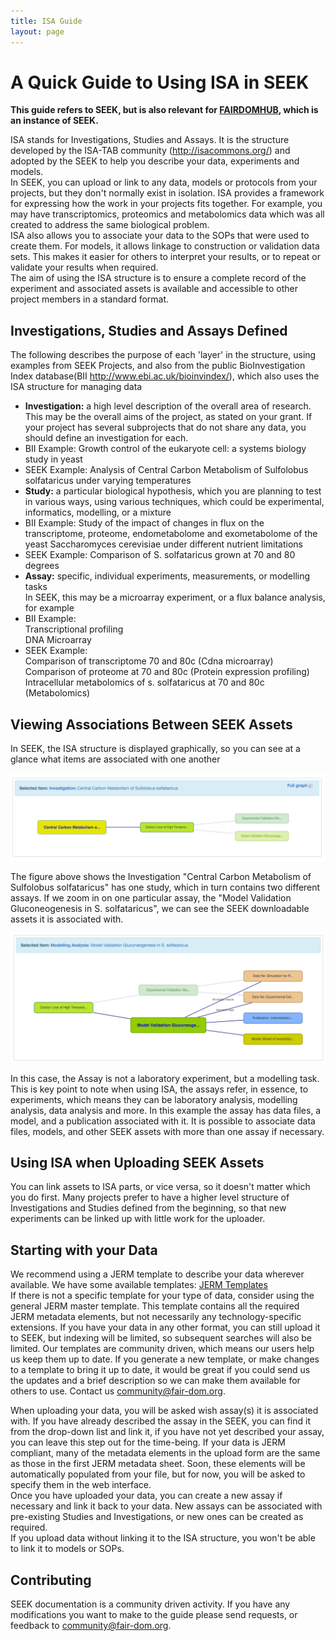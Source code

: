 ```yaml
---
title: ISA Guide
layout: page
---
```


# A Quick Guide to Using ISA in SEEK

**This guide refers to SEEK, but is also relevant for [FAIRDOMHUB](https://www.fairdomhub.org/), which is an instance of SEEK.**

ISA stands for Investigations, Studies and Assays. It is the structure developed by the ISA-TAB community (http://isacommons.org/) and adopted by the SEEK to help you describe your data, experiments and models.  
In SEEK, you can upload or link to any data, models or protocols from your projects, but they don't normally exist in isolation. ISA provides a framework for expressing how the work in your projects fits together. For example, you may have transcriptomics, proteomics and metabolomics data which was all created to address the same biological problem.   
ISA also allows you to associate your data to the SOPs that were used to create them. For models, it allows linkage to construction or validation data sets. This makes it easier for others to interpret your results, or to repeat or validate your results when required.   
The aim of using the ISA structure is to ensure a complete record of the experiment and associated assets is available and accessible to other project members in a standard format.

## Investigations, Studies and Assays Defined

The following describes the purpose of each 'layer' in the structure, using examples from SEEK Projects, and also from the public BioInvestigation Index database(BII http://www.ebi.ac.uk/bioinvindex/), which also uses the ISA structure for managing data

* **Investigation:** a high level description of the overall area of research. This may be the overall aims of the project, as stated on your grant. If your project has several subprojects that do not share any data, you should define an investigation for each.
* BII Example: Growth control of the eukaryote cell: a systems biology study in yeast
* SEEK Example: Analysis of Central Carbon Metabolism of Sulfolobus solfataricus under varying temperatures
* **Study:** a particular biological hypothesis, which you are planning to test in various ways, using various techniques, which could be experimental, informatics, modelling, or a mixture
* BII Example: Study of the impact of changes in flux on the transcriptome, proteome, endometabolome and exometabolome of the yeast Saccharomyces cerevisiae under different nutrient limitations
* SEEK Example: Comparison of S. solfataricus grown at 70 and 80 degrees
* **Assay:** specific, individual experiments, measurements, or modelling tasks  
In SEEK, this may be a microarray experiment, or a flux balance analysis, for example
* BII Example:   
Transcriptional profiling  
DNA Microarray
* SEEK Example:   
Comparison of transcriptome 70 and 80c (Cdna microarray)  
Comparison of proteome at 70 and 80c (Protein expression profiling)  
Intracellular metabolomics of s. solfataricus at 70 and 80c (Metabolomics)

## Viewing Associations Between SEEK Assets

In SEEK, the ISA structure is displayed graphically, so you can see at a glance what items are associated with one another

![](/images/ISAUpperLevel.png)

The figure above shows the Investigation &quot;Central Carbon Metabolism of Sulfolobus solfataricus&quot;  has one study, which in turn contains two different assays. If we zoom in on one particular assay, the &quot;Model Validation Gluconeogenesis in S. solfataricus&quot;, we can see the SEEK downloadable assets it is associated with.

![](/images/ISADataModel.png)

In this case, the Assay is not a laboratory experiment, but a modelling task. This is key point to note when using ISA, the assays refer, in essence, to experiments, which means they can be laboratory analysis, modelling analysis, data analysis and more. In this example the assay has data files, a model, and a publication associated with it.
It is possible to associate data files, models, and other SEEK assets with more than one assay if necessary.

## Using ISA when Uploading SEEK Assets

You can link assets to ISA parts, or vice versa, so it doesn't matter which you do first. Many projects prefer to have a higher level structure of Investigations and Studies defined from the beginning, so that new experiments can be linked up with little work for the uploader.

## Starting with your Data

We recommend using a JERM template to describe your data wherever available. We have some available templates: [JERM Templates](templates.html)  
If there is not a specific template for your type of data, consider using the general JERM master template. This template contains all the required JERM metadata elements, but not necessarily any technology-specific extensions.  If you have your data in any other format, you can still upload it to SEEK, but indexing will be limited, so subsequent searches will also be limited. Our templates are community driven, which means our users help us keep them up to date. If you generate a new template, or make changes to a template to bring it up to date, it would be great if you could send us the updates and a brief description so we can make them available for others to use. Contact us <community@fair-dom.org>.

When uploading your data, you will be asked wish assay(s) it is associated with. If you have already described the assay in the SEEK, you can find it from the drop-down list and link it, if you have not yet described your assay, you can leave this step out for the time-being. If your data is JERM compliant, many of the metadata elements in the upload form are the same as those in the first JERM metadata sheet. Soon, these elements will be automatically populated from your file, but for now, you will be asked to specify them in the web interface.  
Once you have uploaded your data, you can create a new assay if necessary and link it back to your data. New assays can be associated with pre-existing Studies and Investigations, or new ones can be created as required.   
If you upload data without linking it to the ISA structure, you won't be able to link it to models or SOPs.

## Contributing 
SEEK documentation is a community driven activity. If you have any modifications you want to make to the guide please send requests, or feedback to <community@fair-dom.org>.
  